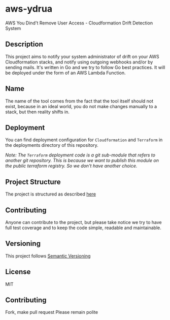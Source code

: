 # aws-ydrua
AWS You Dind't Remove User Access - Cloudformation Drift Detection System

## Description
This project aims to notify your system administrator of drift on your AWS Cloudformation stacks, and notify using outgoing webhooks and/or by sending mails.
It's written in Go and we try to follow Go best practices. It will be deployed under the form of an AWS Lambda Function.

## Name
The name of the tool comes from the fact that the tool itself should not exist, because in an ideal world, you do not make changes manually to a stack, but then reality shifts in.

## Deployment
You can find deployment configuration for `Cloudformation` and `Terraform` in the deployments directory of this repository.

*Note: The `Terraform` deployment code is a git sub-module that refers to another git repository. This is because we want to publish this module on the public terraform registry. So we don't have another choice.*

## Project Structure
The project is structured as described [here](https://github.com/golang-standards/project-layout)

## Contributing
Anyone can contribute to the project, but please take notice we try to have full test coverage and to keep the code simple, readable and maintainable.

## Versioning
This project follows [Semantic Versioning](https://semver.org/)

## License
MIT

## Contributing
Fork, make pull request
Please remain polite
